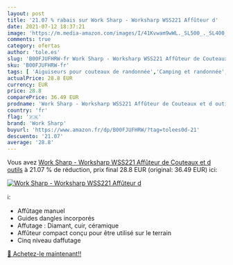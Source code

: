 ```yaml
---
layout: post
title: '21.07 % rabais sur Work Sharp - Worksharp WSS221 Affûteur d'
date: 2021-07-12 18:37:21
image: 'https://m.media-amazon.com/images/I/41Kvwam9wWL._SL500_._SL400_.jpg'
comments: true
category: ofertas
author: 'tole.es'
slug: 'B00FJUFHRW-fr Work Sharp - Worksharp WSS221 Affûteur de Couteaux et d...'
sku: 'B00FJUFHRW-fr'
tags: [ 'Aiguiseurs pour couteaux de randonnée','Camping et randonnée','Chasse','Couteaux de chasse','Couteaux et outils de randonnée','Produits de chasse et de pêche','Sports et Loisirs','Vêtements et équipement de loisirs de plein air','work sharp', ]
actualPrice: 28.8 EUR
currency: EUR
price: 28.8
comparePrice: 36.49 EUR
prodname: 'Work Sharp - Worksharp WSS221 Affûteur de Couteaux et d outils'
country: 'fr'
flag: '🇫🇷'
brand: 'Work Sharp'
buyurl: 'https://www.amazon.fr/dp/B00FJUFHRW/?tag=tolees0d-21'
descuento: '21.07'
average: '28.8'
---
```


Vous avez [Work Sharp - Worksharp WSS221 Affûteur de Couteaux et d outils](https://www.amazon.fr/dp/B00FJUFHRW/?tag=tolees0d-21)  à  21.07 % de réduction, prix final  28.8 EUR (original: 36.49 EUR) ici:

[![Work Sharp - Worksharp WSS221 Affûteur d](https://m.media-amazon.com/images/I/41Kvwam9wWL._SL500_._SL400_.jpg)](https://www.amazon.fr/dp/B00FJUFHRW/?tag=tolees0d-21)

ℹ️:

- Affûtage manuel
- Guides dangles incorporés
- Affutage : Diamant, cuir, céramique
- Affûteur compact conçu pour être utilisé sur le terrain
- Cinq niveau daffutage

[🛒 Achetez-le maintenant!!](https://www.amazon.fr/dp/B00FJUFHRW/?tag=tolees0d-21)
